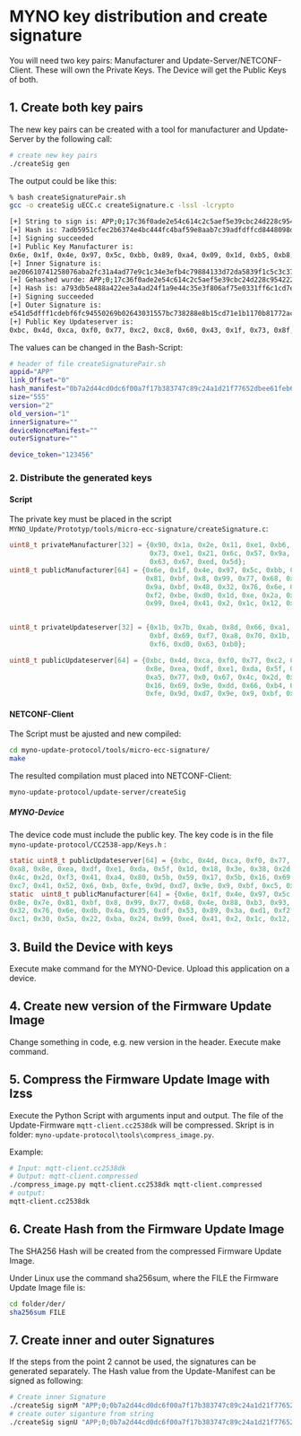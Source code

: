 # MYNO key distribution and create signature 

You will need two key pairs: Manufacturer and Update-Server/NETCONF-Client. These will own the Private Keys. 
The Device will get the Public Keys of both. 

## 1. Create both key pairs 

The new key pairs can be created with a tool for manufacturer and Update-Server by the following call: 

```bash
# create new key pairs 
./createSig gen
```
The output could be like this: 
```bash
% bash createSignaturePair.sh
gcc -o createSig uECC.c createSignature.c -lssl -lcrypto

[+] String to sign is: APP;0;17c36f0ade2e54c614c2c5aef5e39cbc24d228c954222bf985026bf4fe18540d;100719;2;1
[+] Hash is: 7adb5951cfec2b6374e4bc444fc4baf59e8aab7c39adfdffcd8448098deb5c21
[+] Signing succeeded
[+] Public Key Manufacturer is:
0x6e, 0x1f, 0x4e, 0x97, 0x5c, 0xbb, 0x89, 0xa4, 0x09, 0x1d, 0xb5, 0xb8, 0x8e, 0x7e, 0x81, 0xbf, 0x08, 0x99, 0x77, 0x68, 0x4e, 0x88, 0xb3, 0x93, 0xda, 0x07, 0x37, 0x95, 0x9a, 0xbf, 0x48, 0x32, 0x76, 0x6e, 0xdb, 0x4a, 0x35, 0xdf, 0x53, 0x89, 0x3a, 0xd1, 0xf2, 0xbe, 0xd0, 0x1d, 0x0e, 0x2a, 0xc6, 0x92, 0xc1, 0x30, 0x5a, 0x22, 0xba, 0x24, 0x99, 0xe4, 0x41, 0x02, 0x1c, 0x12, 0x52, 0xf0
[+] Inner Signature is:
ae206610741258076aba2fc31a4ad77e9c1c34e3efb4c79884133d72da5839f1c5c3c37b0bb75586267273c339f56b42f660d268018a2b85290b8096e91f7161
[+] Gehashed wurde: APP;0;17c36f0ade2e54c614c2c5aef5e39cbc24d228c954222bf985026bf4fe18540d;100719;2;1;ae206610741258076aba2fc31a4ad77e9c1c34e3efb4c79884133d72da5839f1c5c3c37b0bb75586267273c339f56b42f660d268018a2b85290b8096e91f7161;123456
[+] Hash is: a793db5e488a422ee3a4ad24f1a9e44c35e3f806af75e0331ff6c1cd7ea50ba4
[+] Signing succeeded
[+] Outer Signature is:
e541d5dfff1cdebf6fc94550269b02643031557bc738288e8b15cd71e1b1170b81772aca1318fba0349161f1007f86950801fdde01f4ecb9d40db79c52f21a99
[+] Public Key Updateserver is:
0xbc, 0x4d, 0xca, 0xf0, 0x77, 0xc2, 0xc8, 0x60, 0x43, 0x1f, 0x73, 0x8f, 0xce, 0xa8, 0x8e, 0xea, 0xdf, 0xe1, 0xda, 0x5f, 0x1d, 0x18, 0x3e, 0x38, 0x2d, 0x38, 0x14, 0x69, 0xa5, 0x77, 0x00, 0x67, 0x4c, 0x2d, 0xf3, 0x41, 0xa4, 0x80, 0x5b, 0x59, 0x17, 0x5b, 0x16, 0x69, 0x9e, 0xdd, 0x66, 0xb4, 0x49, 0x64, 0xaf, 0xc7, 0x41, 0x52, 0x06, 0x0b, 0xfe, 0x9d, 0xd7, 0x9e, 0x09, 0xbf, 0xc5, 0xd7
```

The values can be changed in the Bash-Script:

```bash
# header of file createSignaturePair.sh
appid="APP"
link_Offset="0"
hash_manifest="0b7a2d44cd0dc6f00a7f17b383747c89c24a1d21f77652dbee61feb62ca65894"
size="555"
version="2"
old_version="1"
innerSignature=""
deviceNonceManifest=""
outerSignature=""

device_token="123456"
```

### 2. Distribute the generated keys 

#### Script
The private key must be placed in the script ```MYNO_Update/Prototyp/tools/micro-ecc-signature/createSignature.c```:
```c
uint8_t privateManufacturer[32] = {0x90, 0x1a, 0x2e, 0x11, 0xe1, 0xb6, 0x54, 0xfe, 0x15, 0xf, 0x4d, 0x76, 0x82, 0x66,
                                   0x73, 0xe1, 0x21, 0x6c, 0x57, 0x9a, 0x3c, 0x46, 0xa8, 0x76, 0x37, 0xc7, 0x6e, 0x7a,
                                   0x63, 0x67, 0xed, 0x5d};
uint8_t publicManufacturer[64] = {0x6e, 0x1f, 0x4e, 0x97, 0x5c, 0xbb, 0x89, 0xa4, 0x9, 0x1d, 0xb5, 0xb8, 0x8e, 0x7e,
                                  0x81, 0xbf, 0x8, 0x99, 0x77, 0x68, 0x4e, 0x88, 0xb3, 0x93, 0xda, 0x7, 0x37, 0x95,
                                  0x9a, 0xbf, 0x48, 0x32, 0x76, 0x6e, 0xdb, 0x4a, 0x35, 0xdf, 0x53, 0x89, 0x3a, 0xd1,
                                  0xf2, 0xbe, 0xd0, 0x1d, 0xe, 0x2a, 0xc6, 0x92, 0xc1, 0x30, 0x5a, 0x22, 0xba, 0x24,
                                  0x99, 0xe4, 0x41, 0x2, 0x1c, 0x12, 0x52, 0xf0};


uint8_t privateUpdateserver[32] = {0x1b, 0x7b, 0xab, 0x8d, 0x66, 0xa1, 0x77, 0xa9, 0xce, 0x60, 0x74, 0xa, 0x1f, 0xec,
                                   0xbf, 0x69, 0xf7, 0xa8, 0x70, 0x1b, 0x50, 0x11, 0x6f, 0x2d, 0xd, 0x25, 0xff, 0x82,
                                   0xf6, 0xd0, 0x63, 0xb0};

uint8_t publicUpdateserver[64] = {0xbc, 0x4d, 0xca, 0xf0, 0x77, 0xc2, 0xc8, 0x60, 0x43, 0x1f, 0x73, 0x8f, 0xce, 0xa8,
                                  0x8e, 0xea, 0xdf, 0xe1, 0xda, 0x5f, 0x1d, 0x18, 0x3e, 0x38, 0x2d, 0x38, 0x14, 0x69,
                                  0xa5, 0x77, 0x0, 0x67, 0x4c, 0x2d, 0xf3, 0x41, 0xa4, 0x80, 0x5b, 0x59, 0x17, 0x5b,
                                  0x16, 0x69, 0x9e, 0xdd, 0x66, 0xb4, 0x49, 0x64, 0xaf, 0xc7, 0x41, 0x52, 0x6, 0xb,
                                  0xfe, 0x9d, 0xd7, 0x9e, 0x9, 0xbf, 0xc5, 0xd7};
```

#### NETCONF-Client

The Script must be ajusted and new compiled: 

```bash
cd myno-update-protocol/tools/micro-ecc-signature/
make 
```

The resulted compilation must placed into NETCONF-Client: 

```
myno-update-protocol/update-server/createSig
```

##### MYNO-Device
The device code must include the public key. The key code is in the file ```myno-update-protocol/CC2538-app/Keys.h``` : 

```c
static uint8_t publicUpdateserver[64] = {0xbc, 0x4d, 0xca, 0xf0, 0x77, 0xc2, 0xc8, 0x60, 0x43, 0x1f, 0x73, 0x8f, 0xce, 
0xa8, 0x8e, 0xea, 0xdf, 0xe1, 0xda, 0x5f, 0x1d, 0x18, 0x3e, 0x38, 0x2d, 0x38, 0x14, 0x69, 0xa5, 0x77, 0x0, 0x67, 
0x4c, 0x2d, 0xf3, 0x41, 0xa4, 0x80, 0x5b, 0x59, 0x17, 0x5b, 0x16, 0x69, 0x9e, 0xdd, 0x66, 0xb4, 0x49, 0x64, 0xaf, 
0xc7, 0x41, 0x52, 0x6, 0xb, 0xfe, 0x9d, 0xd7, 0x9e, 0x9, 0xbf, 0xc5, 0xd7};
static  uint8_t publicManufacturer[64] = {0x6e, 0x1f, 0x4e, 0x97, 0x5c, 0xbb, 0x89, 0xa4, 0x9, 0x1d, 0xb5, 0xb8, <
0x8e, 0x7e, 0x81, 0xbf, 0x8, 0x99, 0x77, 0x68, 0x4e, 0x88, 0xb3, 0x93, 0xda, 0x7, 0x37, 0x95, 0x9a, 0xbf, 0x48, 
0x32, 0x76, 0x6e, 0xdb, 0x4a, 0x35, 0xdf, 0x53, 0x89, 0x3a, 0xd1, 0xf2, 0xbe, 0xd0, 0x1d, 0xe, 0x2a, 0xc6, 0x92, 
0xc1, 0x30, 0x5a, 0x22, 0xba, 0x24, 0x99, 0xe4, 0x41, 0x2, 0x1c, 0x12, 0x52, 0xf0};
```

## 3. Build the Device with keys 

Execute make command for the MYNO-Device. 
Upload this application on a device. 

## 4. Create new version of the Firmware Update Image 

Change something in code, e.g. new version in the header. 
Execute make command.

## 5. Compress the Firmware Update Image with lzss

Execute the Python Script with arguments input and output. The file of the Update-Firmware ```mqtt-client.cc2538dk``` will be compressed. Skript is in folder: ```myno-update-protocol\tools\compress_image.py```.

Example: 
```bash
# Input: mqtt-client.cc2538dk
# Output: mqtt-client.compressed 
./compress_image.py mqtt-client.cc2538dk mqtt-client.compressed
# output:
mqtt-client.cc2538dk
```


## 6. Create Hash from the Firmware Update Image 

The SHA256 Hash will be created from the compressed Firmware Update Image.

Under Linux use the command sha256sum, where the FILE the Firmware Update Image file is:

```bash
cd folder/der/
sha256sum FILE
```


## 7. Create inner and outer Signatures

If the steps from the point 2 cannot be used, the signatures can be generated separately. The Hash value from the Update-Manifest can be signed as following: 

```bash
# Create inner Signature
./createSig signM "APP;0;0b7a2d44cd0dc6f00a7f17b383747c89c24a1d21f77652dbee61feb62ca65894;555;2;1"
# create outer siganture from string
./createSig signU "APP;0;0b7a2d44cd0dc6f00a7f17b383747c89c24a1d21f77652dbee61feb62ca65894;555;2;1;a17e9cdfb8efbf590adde3e805adcbc6946900f1da61b17ade7164969072d43ce7aaecfa092471ca1c339d08b00edc79a1384511470e5382a3231a33a33130db;123456"
```
